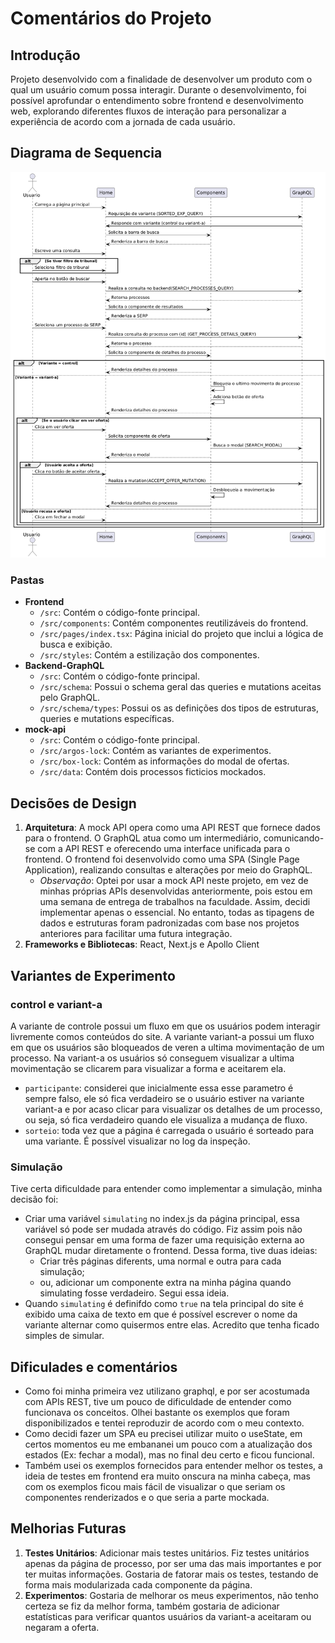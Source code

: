 # Comentários do Projeto

## Introdução
Projeto desenvolvido com a finalidade de desenvolver um produto com o qual um usuário comum possa interagir. Durante o desenvolvimento, foi possível aprofundar o entendimento sobre frontend e desenvolvimento web, explorando diferentes fluxos de interação para personalizar a experiência de acordo com a jornada de cada usuário.

## Diagrama de Sequencia
![Me ajudou a organizar melhor](./imagens/diagrama_seq_front.png)

### Pastas
- **Frontend**
    - `/src`: Contém o código-fonte principal.
    - `/src/components`: Contém componentes reutilizáveis do frontend.
    - `/src/pages/index.tsx`: Página inicial do projeto que inclui a lógica de busca e exibição.
    - `/src/styles`: Contém a estilização dos componentes.
- **Backend-GraphQL**
    - `/src`: Contém o código-fonte principal.
    - `/src/schema`: Possui o schema geral das queries e mutations aceitas pelo GraphQL.
    - `/src/schema/types`: Possui os as definições dos tipos de estruturas, queries e mutations específicas.
- **mock-api**
    - `/src`: Contém o código-fonte principal.
    - `/src/argos-lock`: Contém as variantes de experimentos.
    - `/src/box-lock`: Contém as informações do modal de ofertas.
    - `/src/data`: Contém dois processos ficticios mockados.

## Decisões de Design
1. **Arquitetura**: A mock API opera como uma API REST que fornece dados para o frontend. O GraphQL atua como um intermediário, comunicando-se com a API REST e oferecendo uma interface unificada para o frontend. O frontend foi desenvolvido como uma SPA (Single Page Application), realizando consultas e alterações por meio do GraphQL.
    - *Observação*: Optei por usar a mock API neste projeto, em vez de minhas próprias APIs desenvolvidas anteriormente, pois estou em uma semana de entrega de trabalhos na faculdade. Assim, decidi implementar apenas o essencial. No entanto, todas as tipagens de dados e estruturas foram padronizadas com base nos projetos anteriores para facilitar uma futura integração.
2. **Frameworks e Bibliotecas**: React, Next.js e Apollo Client

## Variantes de Experimento
### control e variant-a
A variante de controle possui um fluxo em que os usuários podem interagir livremente comos conteúdos do site. A variante variant-a possui um fluxo em que os usuários são bloqueados de veren a ultima movimentação de um processo. Na variant-a os usuários só conseguem visualizar a ultima movimentação se clicarem para visualizar a forma e aceitarem ela.

- `participante`: considerei que inicialmente essa esse parametro é sempre falso, ele só fica verdadeiro se o usuário estiver na variante variant-a e por acaso clicar para visualizar os detalhes de um processo, ou seja, só fica verdadeiro quando ele visualiza a mudança de fluxo.
- `sorteio`: toda vez que a página é carregada o usuário é sorteado para uma variante. É possível visualizar no log da inspeção.

### Simulação
Tive certa dificuldade para entender como implementar a simulação, minha decisão foi:
- Criar uma variável `simulating` no index.js da página principal, essa variável só pode ser mudada através do código. Fiz assim pois não consegui pensar em uma forma de fazer uma requisição externa ao GraphQL mudar diretamente o frontend. Dessa forma, tive duas ideias:
    - Criar três páginas diferents, uma normal e outra para cada simulação;
    - ou, adicionar um componente extra na minha página quando simulating fosse verdadeiro. Segui essa ideia.
- Quando `simulating` é definifdo como `true` na tela principal do site é exibido uma caixa de texto em que é possível escrever o nome da variante alternar como quisermos entre elas. Acredito que tenha ficado simples de simular.

## Dificulades e comentários
- Como foi minha primeira vez utilizano graphql, e por ser acostumada com APIs REST, tive um pouco de dificuldade de entender como funcionava os conceitos. Olhei bastante os exemplos que foram disponibilizados e tentei reproduzir de acordo com o meu contexto.
- Como decidi fazer um SPA eu precisei utilizar muito o useState, em certos momentos eu me embananei um pouco com a atualização dos estados (Ex: fechar a modal), mas no final deu certo e ficou funcional.
- Também usei os exemplos fornecidos para entender melhor os testes, a ideia de testes em frontend era muito onscura na minha cabeça, mas com os exemplos ficou mais fácil de visualizar o que seriam os componentes renderizados e o que seria a parte mockada.

## Melhorias Futuras
1. **Testes Unitários**: Adicionar mais testes unitários. Fiz testes unitários apenas da página de processo, por ser uma das mais importantes e por ter muitas informações. Gostaria de fatorar mais os testes, testando de forma mais modularizada cada componente da página.
2. **Experimentos**: Gostaria de melhorar os meus experimentos, não tenho certeza se fiz da melhor forma, também gostaria de adicionar estatísticas para verificar quantos usuários da variant-a aceitaram ou negaram a oferta.